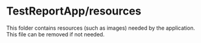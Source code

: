 # TestReportApp/resources

This folder contains resources (such as images) needed by the application. This file can
be removed if not needed.

